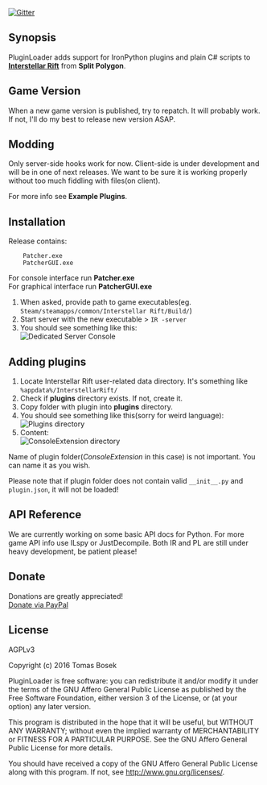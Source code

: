 [![Gitter](https://img.shields.io/gitter/room/nwjs/nw.js.svg?style=flat-square)](https://gitter.im/IR-Plugin-Loader)

## Synopsis

PluginLoader adds support for IronPython plugins and plain C# scripts to [**Interstellar Rift**](http://interstellarrift.com/) from **Split Polygon**.

## Game Version

When a new game version is published, try to repatch. It will probably work. If not, I'll do my best to release new version ASAP.

## Modding

Only server-side hooks work for now. Client-side is under development and will be in one of next releases. We want to be sure it is working properly without too much fiddling with files(on client).

For more info see **Example Plugins**.

## Installation

Release contains:
```
	Patcher.exe
	PatcherGUI.exe
```
For console interface run **Patcher.exe**  
For graphical interface run **PatcherGUI.exe**  

1. When asked, provide path to game executables(eg. `Steam/steamapps/common/Interstellar Rift/Build/`)
2. Start server with the new executable > `IR -server`
3. You should see something like this:  
![Dedicated Server Console](http://i.imgur.com/pbJ2npr.png)

## Adding plugins

1. Locate Interstellar Rift user-related data directory. It's something like `%appdata%/InterstellarRift/`  
2. Check if **plugins** directory exists. If not, create it.
3. Copy folder with plugin into **plugins** directory.
4. You should see something like this(sorry for weird language):  
![Plugins directory](http://i.imgur.com/0YDImc4.png)
5. Content:  
![ConsoleExtension directory](http://i.imgur.com/500oLcE.png)

Name of plugin folder(*ConsoleExtension* in this case) is not important. You can name it as you wish.

Please note that if plugin folder does not contain valid `__init__.py` and `plugin.json`, it will not be loaded!

## API Reference

We are currently working on some basic API docs for Python. For more game API info use ILspy or JustDecompile. Both IR and PL are still under heavy development, be patient please!

## Donate

Donations are greatly appreciated!  
[Donate via PayPal](http://bit.ly/1rtm7Ac)

## License

AGPLv3

Copyright (c) 2016 Tomas Bosek

PluginLoader is free software: you can redistribute it and/or modify
it under the terms of the GNU Affero General Public License as
published by the Free Software Foundation, either version 3 of the
License, or (at your option) any later version.

This program is distributed in the hope that it will be useful,
but WITHOUT ANY WARRANTY; without even the implied warranty of
MERCHANTABILITY or FITNESS FOR A PARTICULAR PURPOSE.  See the
GNU Affero General Public License for more details.

You should have received a copy of the GNU Affero General Public License
along with this program. If not, see <http://www.gnu.org/licenses/>.

